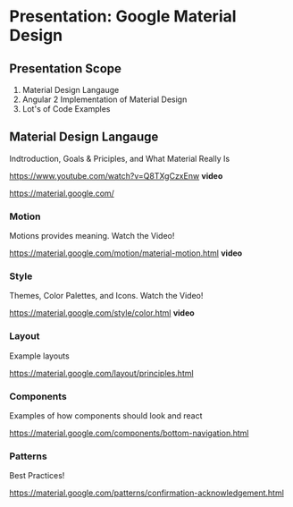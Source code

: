 # Presentation: Google Material Design

## Presentation Scope

1. Material Design Langauge
2. Angular 2 Implementation of Material Design
3. Lot's of Code Examples

## Material Design Langauge
Indtroduction, Goals & Priciples, and What Material Really Is

https://www.youtube.com/watch?v=Q8TXgCzxEnw **video**

https://material.google.com/

### Motion
Motions provides meaning. Watch the Video!

https://material.google.com/motion/material-motion.html **video**

### Style
Themes, Color Palettes, and Icons.  Watch the Video!

https://material.google.com/style/color.html **video**

### Layout
Example layouts

https://material.google.com/layout/principles.html

### Components
Examples of how components should look and react

https://material.google.com/components/bottom-navigation.html

### Patterns
Best Practices!

https://material.google.com/patterns/confirmation-acknowledgement.html

